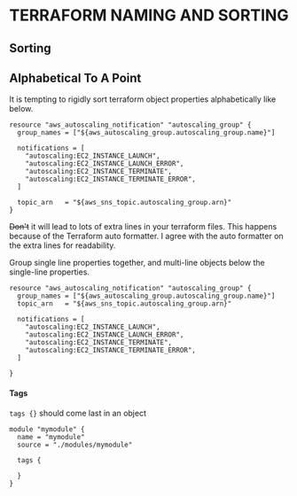 # TERRAFORM NAMING AND SORTING

## Sorting

## Alphabetical To A Point

It is tempting to rigidly sort terraform object properties alphabetically like
below.

```hcl
resource "aws_autoscaling_notification" "autoscaling_group" {
  group_names = ["${aws_autoscaling_group.autoscaling_group.name}"]

  notifications = [
    "autoscaling:EC2_INSTANCE_LAUNCH",
    "autoscaling:EC2_INSTANCE_LAUNCH_ERROR",
    "autoscaling:EC2_INSTANCE_TERMINATE",
    "autoscaling:EC2_INSTANCE_TERMINATE_ERROR",
  ]

  topic_arn   = "${aws_sns_topic.autoscaling_group.arn}"
}
```

~~Don't~~ it will lead to lots of extra lines in your terraform files. This
happens because of the Terraform auto formatter. I agree with the auto
formatter on the extra lines for readability.

Group single line properties together, and multi-line objects below the
single-line properties.

```hcl
resource "aws_autoscaling_notification" "autoscaling_group" {
  group_names = ["${aws_autoscaling_group.autoscaling_group.name}"]
  topic_arn   = "${aws_sns_topic.autoscaling_group.arn}"

  notifications = [
    "autoscaling:EC2_INSTANCE_LAUNCH",
    "autoscaling:EC2_INSTANCE_LAUNCH_ERROR",
    "autoscaling:EC2_INSTANCE_TERMINATE",
    "autoscaling:EC2_INSTANCE_TERMINATE_ERROR",
  ]

}
```

#### Tags

`tags {}` should come last in an object

```hcl
module "mymodule" {
  name = "mymodule"
  source = "./modules/mymodule"

  tags {

  }
}
```
